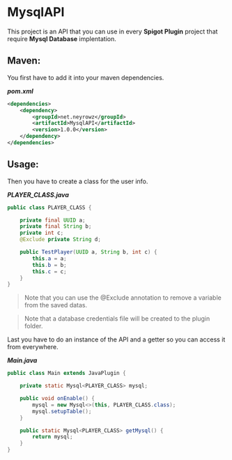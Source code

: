 # MysqlAPI

This project is an API that you can use in every **Spigot Plugin** project that require **Mysql Database** implentation.

## Maven:

You first have to add it into your maven dependencies.

***pom.xml***
```xml
<dependencies>
    <dependency>
        <groupId>net.neyrowz</groupId>
        <artifactId>MysqlAPI</artifactId>
        <version>1.0.0</version>
    </dependency>
</dependencies>
```

## Usage:

Then you have to create a class for the user info.

***PLAYER_CLASS.java***
```java
public class PLAYER_CLASS {

    private final UUID a;
    private final String b;
    private int c;
    @Exclude private String d;

    public TestPlayer(UUID a, String b, int c) {
        this.a = a;
        this.b = b;
        this.c = c;
    }
}
```

> Note that you can use the @Exclude annotation to remove a variable from the saved datas.

> Note that a database credentials file will be created to the plugin folder.

Last you have to do an instance of the API and a getter so you can access it from everywhere.

***Main.java***
```java
public class Main extends JavaPlugin {

    private static Mysql<PLAYER_CLASS> mysql;

    public void onEnable() {
        mysql = new Mysql<>(this, PLAYER_CLASS.class);
        mysql.setupTable();
    }

    public static Mysql<PLAYER_CLASS> getMysql() {
        return mysql;
    }
}
```
